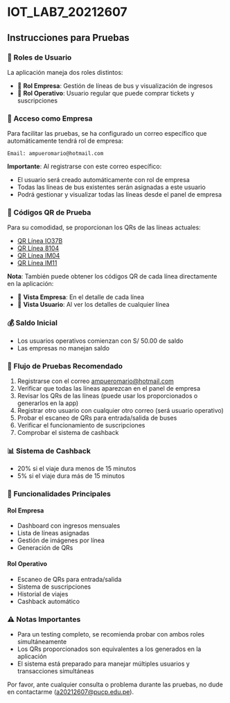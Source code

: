 # IOT_LAB7_20212607

## Instrucciones para Pruebas

### 📱 Roles de Usuario

La aplicación maneja dos roles distintos:
- 🚌 **Rol Empresa**: Gestión de líneas de bus y visualización de ingresos
- 👤 **Rol Operativo**: Usuario regular que puede comprar tickets y suscripciones

### 🔑 Acceso como Empresa

Para facilitar las pruebas, se ha configurado un correo específico que automáticamente tendrá rol de empresa:

```
Email: ampueromario@hotmail.com
```

**Importante**: Al registrarse con este correo específico:
- El usuario será creado automáticamente con rol de empresa
- Todas las líneas de bus existentes serán asignadas a este usuario
- Podrá gestionar y visualizar todas las líneas desde el panel de empresa

### 🎫 Códigos QR de Prueba

Para su comodidad, se proporcionan los QRs de las líneas actuales:
- [QR Línea IO37B](QRs/IO37B.jpg)
- [QR Línea 8104](QRs/8104.jpg)
- [QR Línea IM04](QRs/IM04.jpg)
- [QR Línea IM11](QRs/IM11.jpg)

**Nota**: También puede obtener los códigos QR de cada línea directamente en la aplicación:
- 🏢 **Vista Empresa**: En el detalle de cada línea
- 🎫 **Vista Usuario**: Al ver los detalles de cualquier línea

### 💰 Saldo Inicial

- Los usuarios operativos comienzan con S/ 50.00 de saldo
- Las empresas no manejan saldo

### 🔄 Flujo de Pruebas Recomendado

1. Registrarse con el correo ampueromario@hotmail.com
2. Verificar que todas las líneas aparezcan en el panel de empresa
3. Revisar los QRs de las líneas (puede usar los proporcionados o generarlos en la app)
4. Registrar otro usuario con cualquier otro correo (será usuario operativo)
5. Probar el escaneo de QRs para entrada/salida de buses
6. Verificar el funcionamiento de suscripciones
7. Comprobar el sistema de cashback

### 📊 Sistema de Cashback

- 20% si el viaje dura menos de 15 minutos
- 5% si el viaje dura más de 15 minutos

### 🌟 Funcionalidades Principales

#### Rol Empresa
- Dashboard con ingresos mensuales
- Lista de líneas asignadas
- Gestión de imágenes por línea
- Generación de QRs

#### Rol Operativo
- Escaneo de QRs para entrada/salida
- Sistema de suscripciones
- Historial de viajes
- Cashback automático

### ⚠️ Notas Importantes

- Para un testing completo, se recomienda probar con ambos roles simultáneamente
- Los QRs proporcionados son equivalentes a los generados en la aplicación
- El sistema está preparado para manejar múltiples usuarios y transacciones simultáneas

Por favor, ante cualquier consulta o problema durante las pruebas, no dude en contactarme (a20212607@pucp.edu.pe).
